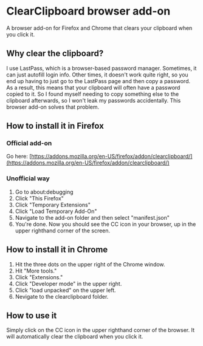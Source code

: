 # ClearClipboard browser add-on

A browser add-on for Firefox and Chrome that clears your clipboard when you click it.

## Why clear the clipboard?

I use LastPass, which is a browser-based password manager. Sometimes, it can just autofill login info. Other times, it doesn't work quite right, so you end up having to just go to the LastPass page and then copy a password. As a result, this means that your clipboard will often have a password copied to it. So I found myself needing to copy something else to the clipboard afterwards, so I won't leak my passwords accidentally. This browser add-on solves that problem.

## How to install it in Firefox

### Official add-on

Go here: [https://addons.mozilla.org/en-US/firefox/addon/clearclipboard/](https://addons.mozilla.org/en-US/firefox/addon/clearclipboard/)

### Unofficial way

1. Go to about:debugging
2. Click "This Firefox"
3. Click "Temporary Extensions"
4. Click "Load Temporary Add-On"
5. Navigate to the add-on folder and then select "manifest.json"
6. You're done. Now you should see the CC icon in your browser, up in the upper righthand corner of the screen. 

## How to install it in Chrome

1. Hit the three dots on the upper right of the Chrome window.
2. Hit "More tools."
3. Click "Extensions."
4. Click "Developer mode" in the upper right.
5. Click "load unpacked" on the upper left.
6. Nevigate to the clearclipboard folder.

## How to use it

Simply click on the CC icon in the upper righthand corner of the browser. It will automatically clear the clipboard when you click it.
